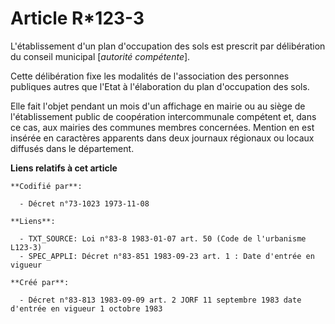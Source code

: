 # Article R*123-3

L'établissement d'un plan d'occupation des sols est prescrit par délibération du conseil municipal [*autorité compétente*].

Cette délibération fixe les modalités de l'association des personnes publiques autres que l'Etat à l'élaboration du plan
d'occupation des sols.

Elle fait l'objet pendant un mois d'un affichage en mairie ou au siège de l'établissement public de coopération
intercommunale compétent et, dans ce cas, aux mairies des communes membres concernées. Mention en est insérée en caractères
apparents dans deux journaux régionaux ou locaux diffusés dans le département.

**Liens relatifs à cet article**

	**Codifié par**:

	  - Décret n°73-1023 1973-11-08

	**Liens**:

	  - TXT_SOURCE: Loi n°83-8 1983-01-07 art. 50 (Code de l'urbanisme L123-3)
	  - SPEC_APPLI: Décret n°83-851 1983-09-23 art. 1 : Date d'entrée en vigueur

	**Créé par**:

	  - Décret n°83-813 1983-09-09 art. 2 JORF 11 septembre 1983 date d'entrée en vigueur 1 octobre 1983
